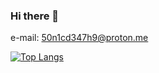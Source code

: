 ### Hi there 👋
e-mail: 50n1cd347h9@proton.me
<br>

[![Top Langs](https://github-readme-stats.vercel.app/api/top-langs/?username=50n1cd347h9&layout=compact&theme=gruvbox&card_height=240px)](https://github.com/anuraghazra/github-readme-stats)
<!--
**50n1cd347h9/50n1cd347h9** is a ✨ _special_ ✨ repository because its `README.md` (this file) appears on your GitHub profile.

Here are some ideas to get you started:

- 🔭 I’m currently working on ...
- 🌱 I’m currently learning ...
- 👯 I’m looking to collaborate on ...
- 🤔 I’m looking for help with ...
- 💬 Ask me about ...
- 📫 How to reach me: ...
- 😄 Pronouns: ...
- ⚡ Fun fact: ...
-->
